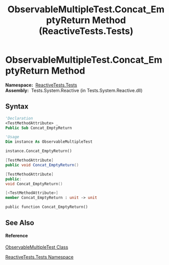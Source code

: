 ﻿---
title: ObservableMultipleTest.Concat_EmptyReturn Method  (ReactiveTests.Tests)
TOCTitle: Concat_EmptyReturn Method
ms:assetid: M:ReactiveTests.Tests.ObservableMultipleTest.Concat_EmptyReturn
ms:mtpsurl: https://msdn.microsoft.com/en-us/library/reactivetests.tests.observablemultipletest.concat_emptyreturn(v=VS.103)
ms:contentKeyID: 36619544
ms.date: 06/28/2011
mtps_version: v=VS.103
f1_keywords:
- ReactiveTests.Tests.ObservableMultipleTest.Concat_EmptyReturn
dev_langs:
- CSharp
- JScript
- VB
- FSharp
- c++
---

# ObservableMultipleTest.Concat\_EmptyReturn Method

**Namespace:**  [ReactiveTests.Tests](hh289046\(v=vs.103\).md)  
**Assembly:**  Tests.System.Reactive (in Tests.System.Reactive.dll)

## Syntax

``` vb
'Declaration
<TestMethodAttribute> _
Public Sub Concat_EmptyReturn
```

``` vb
'Usage
Dim instance As ObservableMultipleTest

instance.Concat_EmptyReturn()
```

``` csharp
[TestMethodAttribute]
public void Concat_EmptyReturn()
```

``` c++
[TestMethodAttribute]
public:
void Concat_EmptyReturn()
```

``` fsharp
[<TestMethodAttribute>]
member Concat_EmptyReturn : unit -> unit 
```

``` jscript
public function Concat_EmptyReturn()
```

## See Also

#### Reference

[ObservableMultipleTest Class](hh303586\(v=vs.103\).md)

[ReactiveTests.Tests Namespace](hh289046\(v=vs.103\).md)

